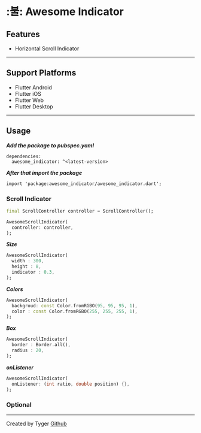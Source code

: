<!--
This README describes the package. If you publish this package to pub.dev,
this README's contents appear on the landing page for your package.

For information about how to write a good package README, see the guide for
[writing package pages](https://dart.dev/guides/libraries/writing-package-pages).

For general information about developing packages, see the Dart guide for
[creating packages](https://dart.dev/guides/libraries/create-library-packages)
and the Flutter guide for
[developing packages and plugins](https://flutter.dev/developing-packages).
-->

# :불: Awesome Indicator

## Features

- Horizontal Scroll Indicator

-----------

## Support Platforms

- Flutter Android
- Flutter iOS
- Flutter Web
- Flutter Desktop

-----

## Usage

**_Add the package to pubspec.yaml_**

```
dependencies:
  awesome_indicator: ^<latest-version>
```

**_After that import the package_**

```
import 'package:awesome_indicator/awesome_indicator.dart';
```

### Scroll Indicator

```dart
final ScrollController controller = ScrollController();

AwesomeScrollIndicator(
  controller: controller,
);
```

**_Size_**

```dart
AwesomeScrollIndicator(
  width : 300,
  height : 8,
  indicator : 0.3,
);
```

**_Colors_**

```dart
AwesomeScrollIndicator(
  backgroud: const Color.fromRGBO(95, 95, 95, 1),
  color : const Color.fromRGBO(255, 255, 255, 1),
);
```

**_Box_**

```dart
AwesomeScrollIndicator(
  border : Border.all(),
  radius : 20,
);
```

**_onListener_**

```dart
AwesomeScrollIndicator(
  onListener: (int ratio, double position) {},
);
```

### Optional



--------

Created by Tyger [Github](https://github.com/boglbbogl)
